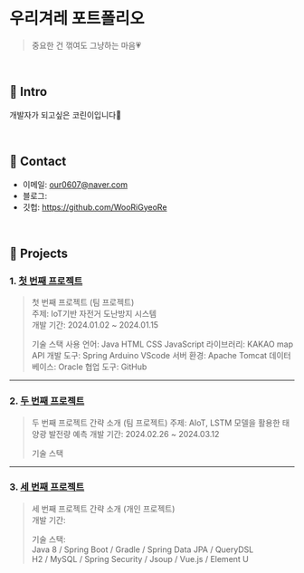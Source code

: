 # 우리겨레 포트폴리오
>중요한 건 꺾여도 그냥하는 마음💗
</br>

## :pushpin: Intro
개발자가 되고싶은 코린이입니다🙂

</br>

## :pushpin: Contact
- 이메일: our0607@naver.com
- 블로그: 
- 깃헙: https://github.com/WooRiGyeoRe

</br>

## :pushpin: Projects
### 1. [첫 번째 프로젝트](https://github.com/2023-SMHRD-KDT-IOT-4/Repo)
>첫 번째 프로젝트 (팀 프로젝트)  
>주제: IoT기반 자전거 도난방지 시스템  
>개발 기간: 2024.01.02 ~ 2024.01.15  
>  
>기술 스택
>사용 언어: Java HTML CSS JavaScript
>라이브러리: KAKAO map API
>개발 도구: Spring Arduino VScode
>서버 환경: Apache Tomcat
>데이터베이스: Oracle
>협업 도구: GitHub
>  

---

### 2. [두 번째 프로젝트](https://github.com/2023-SMHRD-KDT-IOT-4/renewen)
>두 번째 프로젝트 간략 소개 (팀 프로젝트)
>주제: AIoT, LSTM 모델을 활용한 태양광 발전량 예측
>개발 기간: 2024.02.26 ~ 2024.03.12 
>  
>기술 스택  


---

### 3. [세 번째 프로젝트]( )
>세 번째 프로젝트 간략 소개  (개인 프로젝트)  
>개발 기간:  
>  
>기술 스택:  
>Java 8 / Spring Boot / Gradle / Spring Data JPA / QueryDSL  
>H2 / MySQL / Spring Security / Jsoup / Vue.js / Element U  
>  
 
